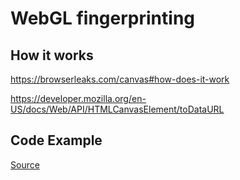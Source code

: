# WebGL fingerprinting

## How it works

https://browserleaks.com/canvas#how-does-it-work

https://developer.mozilla.org/en-US/docs/Web/API/HTMLCanvasElement/toDataURL

## Code Example

<a href="./canvas_example/index.html">Source</a>
